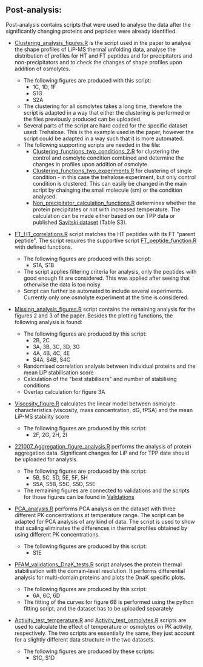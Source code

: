 Post-analysis:
  -

Post-analysis contains scripts that were used to analyse the data after the significantly changing proteins and peptides were already identified.

- [Clustering_analysis_figures.R](https://github.com/MoniPepelnjak/Thermal_unfolding/blob/master/Post-analysis/Clustering_analysis_figures.R) is the script used in the paper to analyse the shape profiles of LiP-MS thermal unfolding data, analyse the distribution of profiles for HT and FT peptides and for precipitators and non-precipitators and to check the changes of shape profiles upon addition of osmolytes. 
  - The following figures are produced with this script:
    - 1C, 1D, 1F
    - S1G
    - S2A
  - The clustering for all osmolytes takes a long time, therefore the script is adapted in a way that either the clustering is performed or the files previously produced can be uploaded.
  - Several parts of the script are hard coded for the specific dataset used: Trehalose. This is the example used in the paper, however the script could be adapted in a way such that it is more automated.
  - The following supporting scripts are needed in the file:
    - [Clustering_functions_two_conditions_2.R](https://github.com/MoniPepelnjak/Thermal_unfolding/blob/master/Post-analysis/Supportive_functions/Clustering_functions_two_conditions_2.R) for clustering the control and osmolyte condition combined and determine the changes in profiles upon addition of osmolyte.
    - [Clustering_functions_two_experiments.R](https://github.com/MoniPepelnjak/Thermal_unfolding/blob/master/Post-analysis/Supportive_functions/Clustering_functions_two_experiments.R) for clustering of single condition - in this case the trehalose experiment, but only control condition is clustered. This can easily be changed in the main script by chainging the small molecule (sm) or the condition analysed.
    - [Non_precipitator_calculation_functions.R](https://github.com/MoniPepelnjak/Thermal_unfolding/tree/master/Post-analysis/Supportive_functions) determines whether the protein precipitates or not with increased temperature. The calculation can be made either based on our TPP data or published [Savitski dataset](https://pubmed.ncbi.nlm.nih.gov/29980614/) (Table S3).

- [FT_HT_correlations.R](https://github.com/MoniPepelnjak/Thermal_unfolding/blob/master/Post-analysis/FT_HT_correlations.R) script matches the HT peptides with its FT "parent peptide". The script requires the supportive script [FT_peptide_function.R](https://github.com/MoniPepelnjak/Thermal_unfolding/blob/master/Post-analysis/Supportive_functions/FT_peptide_function.R) with defined functions. 
  - The following figures are produced with this script:
    - S1A, S1B
  - The script applies filtering criteria for analysis, only the peptides with good enough fit are considered. This was applied after seeing that otherwise the data is too noisy. 
  - Script can further be automated to include several experiments. Currently only one osmolyte experiment at the time is considered.
  
- [Missing_analysis_figures.R](https://github.com/MoniPepelnjak/Thermal_unfolding/blob/master/Post-analysis/Missing_analysis_figures.R) script contains the remaining analysis for the figures 2 and 3 of the paper. Besides the plotting functions, the following analysis is found:
  - The following figures are produced by this script:
    - 2B, 2C
    - 3A, 3B, 3C, 3D, 3G
    - 4A, 4B, 4C, 4E
    - S4A, S4B, S4C
  - Randomised correlation analysis between individual proteins and the mean LiP stabilisation score
  - Calculation of the "best stabilisers" and number of stabilising conditions
  - Overlap calculation for figure 3A
 
- [Viscosity_figure.R](https://github.com/MoniPepelnjak/Thermal_unfolding/blob/master/Post-analysis/Viscosity_figure.R) calculates the linear model between osmolyte characteristics (viscosity, mass concentration, dG, fPSA) and the mean LiP-MS stability score
  - The following figures are produced by this script:
    - 2F, 2G, 2H, 2I
  
- [221007_Aggregation_figure_analysis.R](https://github.com/MoniPepelnjak/Thermal_unfolding/blob/master/Post-analysis/221007_Aggregation_figure_analysis.R) performs the analysis of protein aggregation data. Significant changes for LiP and for TPP data should be uploaded for analysis.
  - The following figures are produced by this script:
    - 5B, 5C, 5D, 5E, 5F, 5H
    - S5A, S5B, S5C, S5D, S5E
  - The remaining figures are connected to validations and the scripts for those figures can be found in [Validations](https://github.com/MoniPepelnjak/Thermal_unfolding/tree/master/Validations)

- [PCA_analysis.R](https://github.com/MoniPepelnjak/Thermal_unfolding/blob/master/Post-analysis/PCA_analysis.R) performs PCA analysis on the dataset with three different PK concentrations at temperature range. The script can be adapted for PCA analysis of any kind of data. The script is used to show that scaling eliminates the differences in thermal profiles obtained by using different PK concentrations.
  - The following figures are produced by this script:
    - S1E

- [PFAM_validations_DnaK_tests.R](https://github.com/MoniPepelnjak/Thermal_unfolding/blob/master/Post-analysis/PFAM_validations_DnaK_tests.R) script analyses the protein thermal stabilisation with the domain-level resolution. It performs differential analysis for multi-domain proteins and plots the DnaK specific plots.
  - The following figures are produced by this script:
    - 6A, 6C, 6D
  - The fitting of the curves for figure 6B is performed using the python fitting script, and the dataset has to be uploaded separately

- [Activity_test_temperature.R](https://github.com/MoniPepelnjak/Thermal_unfolding/blob/master/Post-analysis/Activity_test_temperature.R) and [Activity_test_osmolytes.R](https://github.com/MoniPepelnjak/Thermal_unfolding/blob/master/Post-analysis/Activity_test_osmolytes.R) scripts are used to calculate the effect of temperature or osmolytes on PK activity, respectively. The two scripts are essentially the same, they just account for a slightly different data structure in the two datasets. 
  - The following figures are produced by these scripts:
    - S1C, S1D



